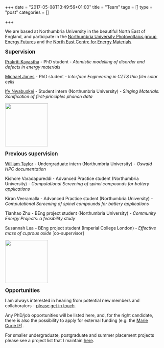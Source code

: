 +++
date = "2017-05-08T13:49:56+01:00"
title = "Team"
tags = []
type = "post"
categories = []

+++

We are based at Northumbria University in the beautiful North East of England, and participate in the [Northumbria University Photovoltaics group](https://sites.google.com/view/nupv), [Energy Futures](https://www.northumbria.ac.uk/about-us/academic-departments/mathematics-physics-and-electrical-engineering/research/renewable-energy-technologies-and-materials/) and the [North East Centre for Energy Materials](https://research.ncl.ac.uk/necem/).

<big>
<b>Supervision</b> </big>

[Prakriti Kayastha](https://scholar.google.com/citations?user=XIU5zG4AAAAJ&hl=en) - PhD student - *Atomistic modelling of disorder and defects in energy materials* </br>

[Michael Jones](https://uk.linkedin.com/in/michael-jones-8a6b6a191) - PhD student - *Interface Engineering in CZTS thin film solar cells* </br>

[Ify Nwabuokei](https://github.com/ifylala) - Student intern (Northumbria University) - *Singing Materials: Sonification of first-principles phonon data* </br>

<img src="../images/ore.jpg" style="float: middle; height: 10em; "> </br>

<big>
<b>Previous supervision</b> </big>

[William Taylor](https://github.com/musicmrman99) - Undergraduate intern (Northumbria University)  - *Oswald HPC documentation* </br>

Kishore Varadapureddi - Advanced Practice student (Northumbria University) - *Computational Screening of spinel compounds for battery applications* </br>

Kiran Veeramalla - Advanced Practice student (Northumbria University) - *Computational Screening of spinel compounds for battery applications* </br>

Tianhao Zhu - BEng project student (Northumbria University) - *Community Energy Projects: a feasibility study* <br>

Susannah Lea - BEng project student (Imperial College London) - *Effective mass of cuprous oxide* [co-supervisor] </br>

<img src="../images/ore.jpg" style="float: middle; height: 10em; "> </br>

<big>
<b>Opportunities</b> </big>

I am always interested in hearing from potential new members and collaborators - [please get in touch](https://lucydot.github.io/about/). 

Any PhD/job opportunities will be listed here, and, for the right candidate, there is also the possibility to apply for external funding (e.g. the [Marie Curie IF](https://ec.europa.eu/research/mariecurieactions/actions/individual-fellowships_en)).

For smaller undergraduate, postgraduate and summer placement projects please see a project list that I maintain [here](https://lucydot.github.io/projects_list/).







